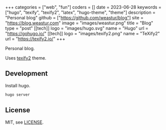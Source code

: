 +++
categories = ["web", "fun"]
coders = []
date = 2023-06-28
keywords = ["hugo", "texify", "texify2", "latex", "hugo-theme", "theme"]
description = "Personal blog"
github = ["https://github.com/weastur/blog"]
site = "https://blog.weastur.com"
image = "images/weastur.png"
title = "Blog"
type = "post"
[[tech]]
logo = "images/hugo.svg"
name = "Hugo"
url = "https://gohugo.io/"
[[tech]]
logo = "images/texify2.png"
name = "TeXify2"
url = "https://texify2.io/"
+++

Personal blog.

Uses [texify2](https://github.com/weastur/hugo-texify2) theme.

## Development

Install hugo.

```bash
hugo server
```

## License

MIT, see [LICENSE](https://github.com/weastur/blog/blob/3d1b48168aae7454d4758f2d0cf4dc516405a6ff/LICENSE).
